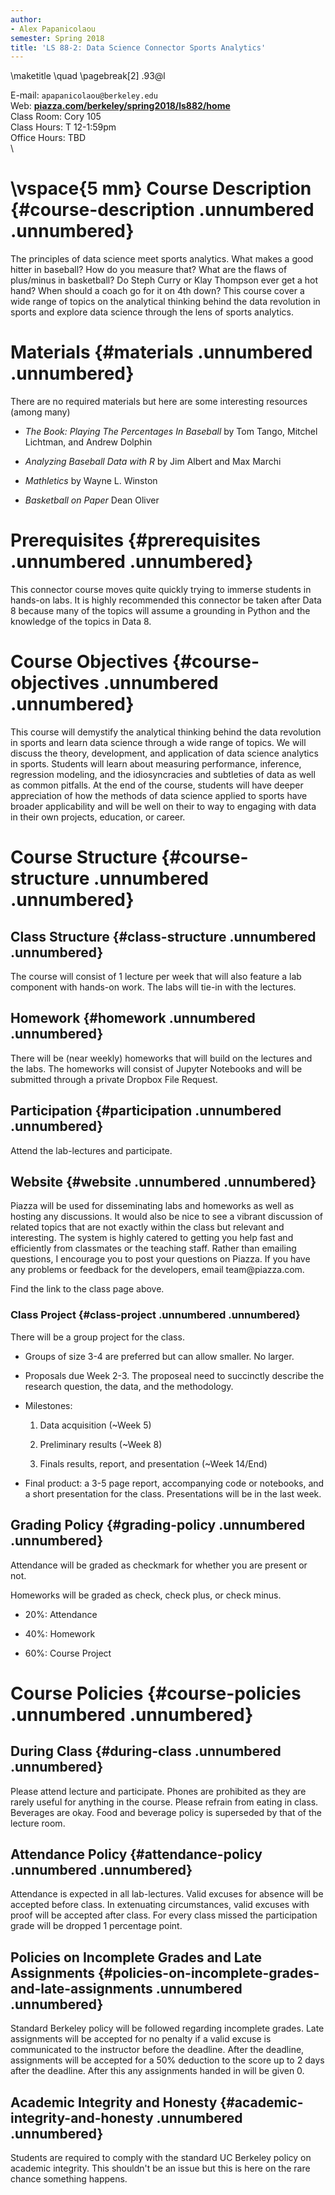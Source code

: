 ```yaml
---
author:
- Alex Papanicolaou
semester: Spring 2018
title: 'LS 88-2: Data Science Connector Sports Analytics'
---
```


\maketitle
\quad
\pagebreak[2]
.93\@l

E-mail: `apapanicolaou@berkeley.edu`\
Web:
[**piazza.com/berkeley/spring2018/ls882/home**](https://piazza.com/berkeley/spring2018/ls882/home)\
Class Room: Cory 105\
Class Hours: T 12-1:59pm\
Office Hours: TBD\
\

\vspace{5 mm}
Course Description {#course-description .unnumbered .unnumbered}
==================

The principles of data science meet sports analytics. What makes a good
hitter in baseball? How do you measure that? What are the flaws of
plus/minus in basketball? Do Steph Curry or Klay Thompson ever get a hot
hand? When should a coach go for it on 4th down? This course cover a
wide range of topics on the analytical thinking behind the data
revolution in sports and explore data science through the lens of sports
analytics.

Materials {#materials .unnumbered .unnumbered}
=========

There are no required materials but here are some interesting resources
(among many)

-   *The Book: Playing The Percentages In Baseball* by Tom Tango,
    Mitchel Lichtman, and Andrew Dolphin

-   *Analyzing Baseball Data with R* by Jim Albert and Max Marchi

-   *Mathletics* by Wayne L. Winston

-   *Basketball on Paper* Dean Oliver

Prerequisites {#prerequisites .unnumbered .unnumbered}
=============

This connector course moves quite quickly trying to immerse students in
hands-on labs. It is highly recommended this connector be taken after
Data 8 because many of the topics will assume a grounding in Python and
the knowledge of the topics in Data 8.

Course Objectives {#course-objectives .unnumbered .unnumbered}
=================

This course will demystify the analytical thinking behind the data
revolution in sports and learn data science through a wide range of
topics. We will discuss the theory, development, and application of data
science analytics in sports. Students will learn about measuring
performance, inference, regression modeling, and the idiosyncracies and
subtleties of data as well as common pitfalls. At the end of the course,
students will have deeper appreciation of how the methods of data
science applied to sports have broader applicability and will be well on
their to way to engaging with data in their own projects, education, or
career.

Course Structure {#course-structure .unnumbered .unnumbered}
================

Class Structure {#class-structure .unnumbered .unnumbered}
---------------

The course will consist of 1 lecture per week that will also feature a
lab component with hands-on work. The labs will tie-in with the
lectures.

Homework {#homework .unnumbered .unnumbered}
--------

There will be (near weekly) homeworks that will build on the lectures
and the labs. The homeworks will consist of Jupyter Notebooks and will
be submitted through a private Dropbox File Request.

Participation {#participation .unnumbered .unnumbered}
-------------

Attend the lab-lectures and participate.

Website {#website .unnumbered .unnumbered}
-------

Piazza will be used for disseminating labs and homeworks as well as
hosting any discussions. It would also be nice to see a vibrant
discussion of related topics that are not exactly within the class but
relevant and interesting. The system is highly catered to getting you
help fast and efficiently from classmates or the teaching staff. Rather
than emailing questions, I encourage you to post your questions on
Piazza. If you have any problems or feedback for the developers, email
team\@piazza.com.

Find the link to the class page above.

### Class Project {#class-project .unnumbered .unnumbered}

There will be a group project for the class.

-   Groups of size 3-4 are preferred but can allow smaller. No larger.

-   Proposals due Week 2-3. The proposeal need to succinctly describe
    the research question, the data, and the methodology.

-   Milestones:

    1.  Data acquisition (\~Week 5)

    2.  Preliminary results (\~Week 8)

    3.  Finals results, report, and presentation (\~Week 14/End)

-   Final product: a 3-5 page report, accompanying code or notebooks,
    and a short presentation for the class. Presentations will be in the
    last week.

Grading Policy {#grading-policy .unnumbered .unnumbered}
--------------

Attendance will be graded as checkmark for whether you are present or
not.

Homeworks will be graded as check, check plus, or check minus.

-   20%: Attendance

-   40%: Homework

-   60%: Course Project

Course Policies {#course-policies .unnumbered .unnumbered}
===============

During Class {#during-class .unnumbered .unnumbered}
------------

 Please attend lecture and participate. Phones are prohibited as they
are rarely useful for anything in the course. Please refrain from eating
in class. Beverages are okay. Food and beverage policy is superseded by
that of the lecture room.

Attendance Policy {#attendance-policy .unnumbered .unnumbered}
-----------------

Attendance is expected in all lab-lectures. Valid excuses for absence
will be accepted before class. In extenuating circumstances, valid
excuses with proof will be accepted after class. For every class missed
the participation grade will be dropped 1 percentage point.

Policies on Incomplete Grades and Late Assignments {#policies-on-incomplete-grades-and-late-assignments .unnumbered .unnumbered}
--------------------------------------------------

Standard Berkeley policy will be followed regarding incomplete grades.
Late assignments will be accepted for no penalty if a valid excuse is
communicated to the instructor before the deadline. After the deadline,
assignments will be accepted for a 50% deduction to the score up to 2
days after the deadline. After this any assignments handed in will be
given 0.

Academic Integrity and Honesty {#academic-integrity-and-honesty .unnumbered .unnumbered}
------------------------------

Students are required to comply with the standard UC Berkeley policy on
academic integrity. This shouldn't be an issue but this is here on the
rare chance something happens.
